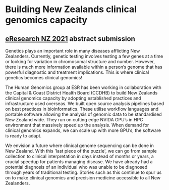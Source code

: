 # Building New Zealands clinical genomics capacity

## [eResearch NZ 2021](https://www.eresearchnz2021.org.nz/) abstract submission

Genetics plays an important role in many diseases afflicting New Zealanders. Currently, genetic testing involves testing a few genes at a time or looking for variation in chromosomal structure and number. However, there is much more information available within a person’s genome that has powerful diagnostic and treatment implications. This is where clinical genetics becomes clinical genomics!

The Human Genomics group at ESR has been working in collaboration with the Capital & Coast District Health Board (CCDHB) to build New Zealands clinical genomics capacity by adopting established practices and infrastructure used overseas. We built open source analysis pipelines based on best practices in bioinformatics. These utilise workflow languages and portable software allowing the analysis of genomic data to be standardised New Zealand wide. They run on cutting edge NVIDA GPU’s in HPC environment that massively speed up the analysis. When demand for clinical genomics expands, we can scale up with more GPU’s, the software is ready to adapt.

We envision a future where clinical genome sequencing can be done in New Zealand. With this 'last piece of the puzzle', we can go from sample collection to clinical interpretation in days instead of months or years, a crucial speedup for patients managing disease. We have already had a potential diagnosis of an individual who was unable to be diagnosed through years of traditional testing. Stories such as this continue to spur us on to make clinical genomics and precision medicine accessible to all New Zealanders.
